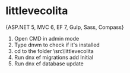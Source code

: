 # littlevecolita
{ASP.NET 5, MVC 6, EF 7, Gulp, Sass, Compass}

1. Open CMD in admin mode
2. Type dnvm to check if it's installed
3. cd to the folder \src\littlevecolita
4. Run dnx ef migrations add Initial
5. Run dnx ef database update
